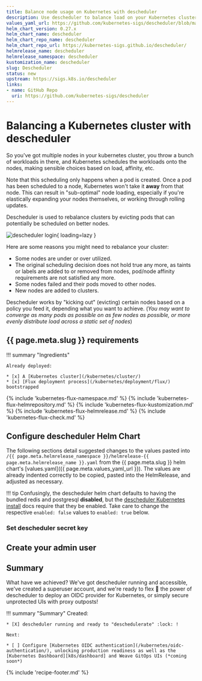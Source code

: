 ```yaml
---
title: Balance node usage on Kubernetes with descheduler
description: Use descheduler to balance load on your Kubernetes cluster by "descheduling" pods (to be rescheduled on appropriate nodes)
values_yaml_url: https://github.com/kubernetes-sigs/descheduler/blob/master/charts/descheduler/values.yaml
helm_chart_version: 0.27.x
helm_chart_name: descheduler
helm_chart_repo_name: descheduler
helm_chart_repo_url: https://kubernetes-sigs.github.io/descheduler/
helmrelease_name: descheduler
helmrelease_namespace: descheduler
kustomization_name: descheduler
slug: Descheduler
status: new
upstream: https://sigs.k8s.io/descheduler
links:
- name: GitHub Repo
  uri: https://github.com/kubernetes-sigs/descheduler
---
```


# Balancing a Kubernetes cluster with descheduler

So you've got multiple nodes in your kubernetes cluster, you throw a bunch of workloads in there, and Kubernetes schedules the workloads onto the nodes, making sensible choices based on load, affinity, etc. 

Note that this scheduling only happens when a pod is created. Once a pod has been scheduled to a node, Kubernetes won't take it **away** from that node. This can result in "sub-optimal" node loading, especially if you're elastically expanding your nodes themselves, or working through rolling updates.

Descheduler is used to rebalance clusters by evicting pods that can potentially be scheduled on better nodes.

![descheduler login](/images/descheduler.png){ loading=lazy }

Here are some reasons you might need to rebalance your cluster:

* Some nodes are under or over utilized.
* The original scheduling decision does not hold true any more, as taints or labels are added to or removed from nodes, pod/node affinity requirements are not satisfied any more.
* Some nodes failed and their pods moved to other nodes.
* New nodes are added to clusters.

Descheduler works by "kicking out" (evicting) certain nodes based on a policy you feed it, depending what you want to achieve. (*You may want to converge as many pods as possible on as few nodes as possible, or more evenly distribute load across a static set of nodes*)

## {{ page.meta.slug }} requirements

!!! summary "Ingredients"

    Already deployed:

    * [x] A [Kubernetes cluster](/kubernetes/cluster/)
    * [x] [Flux deployment process](/kubernetes/deployment/flux/) bootstrapped

{% include 'kubernetes-flux-namespace.md' %}
{% include 'kubernetes-flux-helmrepository.md' %}
{% include 'kubernetes-flux-kustomization.md' %}
{% include 'kubernetes-flux-helmrelease.md' %}
{% include 'kubernetes-flux-check.md' %}

## Configure descheduler Helm Chart

The following sections detail suggested changes to the values pasted into `/{{ page.meta.helmrelease_namespace }}/helmrelease-{{ page.meta.helmrelease_name }}.yaml` from the {{ page.meta.slug }} helm chart's [values.yaml]({{ page.meta.values_yaml_url }}). The values are already indented correctly to be copied, pasted into the HelmRelease, and adjusted as necessary.

!!! tip
    Confusingly, the descheduler helm chart defaults to having the bundled redis and postgresql **disabled**, but the [descheduler Kubernetes install](https://godescheduler.io/docs/installation/kubernetes/) docs require that they be enabled. Take care to change the respective `enabled: false` values to `enabled: true` below.

### Set descheduler secret key

## Create your admin user

## Summary

What have we achieved? We've got descheduler running and accessible, we've created a superuser account, and we're ready to flex :muscle: the power of descheduler to deploy an OIDC provider for Kubernetes, or simply secure unprotected UIs with proxy outposts!

!!! summary "Summary"
    Created:

    * [X] descheduler running and ready to "deschedulerate" :lock: !

    Next:

    * [ ] Configure [Kubernetes OIDC authentication](/kubernetes/oidc-authentication/), unlocking production readiness as well as the [Kubernetes Dashboard][k8s/dashboard] and Weave GitOps UIs (*coming soon*)

{% include 'recipe-footer.md' %}

[^1]: Yes, the lower-case thing bothers me too. That's how the official docs do it though, so I'm following suit.